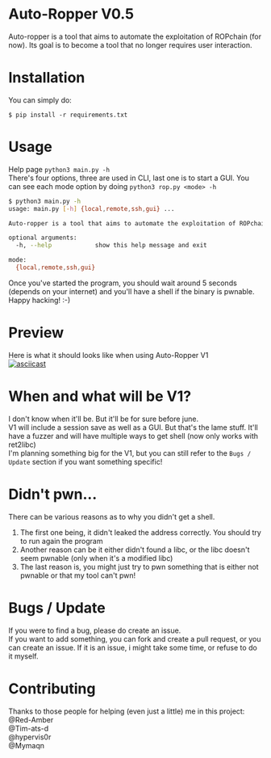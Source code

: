 # Auto-Ropper V0.5
Auto-ropper is a tool that aims to automate the exploitation of ROPchain (for now). Its goal is to become a tool that no longer requires user interaction.

# Installation
You can simply do:
```
$ pip install -r requirements.txt
```

# Usage
Help page `python3 main.py -h`<br>
There's four options, three are used in CLI, last one is to start a GUI.
You can see each mode option by doing `python3 rop.py <mode> -h`

```bash
$ python3 main.py -h
usage: main.py [-h] {local,remote,ssh,gui} ...

Auto-ropper is a tool that aims to automate the exploitation of ROPchain.

optional arguments:
  -h, --help            show this help message and exit

mode:
  {local,remote,ssh,gui}
```

Once you've started the program, you should wait around 5 seconds (depends on your internet) and you'll have a shell if the binary is pwnable. Happy hacking! :-) 

# Preview
Here is what it should looks like when using Auto-Ropper V1<br>
[![asciicast](https://asciinema.org/a/Vd1UZqn3BwjfU779XuiZYXXL5.svg)](https://asciinema.org/a/Vd1UZqn3BwjfU779XuiZYXXL5)

# When and what will be V1?
I don't know when it'll be. But it'll be for sure before june.<br>
V1 will include a session save as well as a GUI. But that's the lame stuff. It'll have a fuzzer and will have multiple ways to get shell (now only works with ret2libc)<br>
I'm planning something big for the V1, but you can still refer to the `Bugs / Update` section if you want something specific!

# Didn't pwn...
There can be various reasons as to why you didn't get a shell. 
1) The first one being, it didn't leaked the address correctly. You should try to run again the program 
2) Another reason can be it either didn't found a libc, or the libc doesn't seem pwnable (only when it's a modified libc)
3) The last reason is, you might just try to pwn something that is either not pwnable or that my tool can't pwn!

# Bugs / Update
If you were to find a bug, please do create an issue.<br>
If you want to add something, you can fork and create a pull request, or you can create an issue. If it is an issue, i might take some time, or refuse to do it myself. 

# Contributing
Thanks to those people for helping (even just a little) me in this project:<br>
@Red-Amber <br>
@Tim-ats-d <br>
@hypervis0r <br>
@Mymaqn
